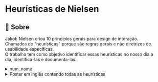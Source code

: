 <h1>Heurísticas de Nielsen</h1>

## :pencil: Sobre
Jakob Nielsen criou 10 princípios gerais para design de interação. <br> Chamados de "heurísticas" porque são regras gerais e não diretrizes de usabilidade específicas.
<br> O trabalho tem como objetivo identificar essas heurísticas no nosso dia a dia, identifica-las e documenta-las.

<details>
   <summary>num. nome</summary><br>
    explicação

  <div align="center">
    <img alt="descricao">
  </div>
</details>


<details>
   <summary>Poster em inglês contendo todas as heurísticas</summary><br>
   
   ![Heuristic](https://user-images.githubusercontent.com/100284976/223221850-5b342ffc-a610-40b4-a108-62c43bf8faa6.png)


</details>
